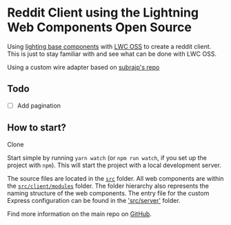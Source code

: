 # Reddit Client using the Lightning Web Components Open Source

Using [lighting base components](https://www.npmjs.com/package/lightning-base-components) with [LWC OSS](https://lwc.dev/) to create a reddit client. This is just to stay familiar with and see what can be done with LWC OSS.

Using a custom wire adapter based on [subrajp's repo](https://github.com/surajp/lwc-oss-wire)

## Todo

-   [ ] Add pagination

## How to start?

Clone

Start simple by running `yarn watch` (or `npm run watch`, if you set up the project with `npm`). This will start the project with a local development server.

The source files are located in the [`src`](./src) folder. All web components are within the [`src/client/modules`](./src/modules) folder. The folder hierarchy also represents the naming structure of the web components. The entry file for the custom Express configuration can be found in the ['src/server'](./src/server) folder.

Find more information on the main repo on [GitHub](https://github.com/muenzpraeger/create-lwc-app).
